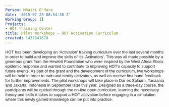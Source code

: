 ```yaml
---
Person: Mhairi O'Hara
date: '2015-07-23 08:54:38 Z'
Working Group: []
Projects:
- HOT Training Center
title: Pilot Workshops - HOT Activation Curriculum
created: 1437641678
---
```

<div style="color: #222222; font-family: arial, sans-serif; font-size: 12.8000001907349px; line-height: normal;"><p class="p1"><span class="s1">HOT has been developing an 'Activation' training curriculum over the last several months in order to build and improve the skills of it's 'Activators'. This was all made possible by a generous grant from the Hewlett Foundation who were inspired by the West Africa Ebola epidemic response and wanted to contribute to improving HOT's capacity to support future events</span><span style="font-size: 12.8000001907349px;">. As part of the grant and the development of the curriculum, two workshops will be held in order to train and certify activators, as well as receive first hand feedback for further improvements. The pilot workshops will take place in Dar es Salaam, Tanzania and Jakarta, Indonesia in September later this year. Designed as a three-day course, the participants will be guided through the on-line open curriculum, learning the necessary theory and skills it takes to support a HOT activation before engaging in a simulation where this newly gained knowledge can be put into practice.&nbsp;</span></p></div>
